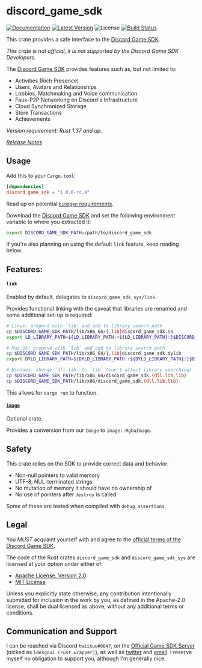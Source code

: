 # discord_game_sdk

[![Documentation](https://img.shields.io/badge/api-rustdoc-blue.svg)](https://docs.rs/discord_game_sdk)
[![Latest Version](https://img.shields.io/crates/v/discord_game_sdk.svg)](https://crates.io/crates/discord_game_sdk)
![License](https://img.shields.io/crates/l/discord_game_sdk)
[![Build Status](https://img.shields.io/github/workflow/status/ldesgoui/discord_game_sdk/Continuous%20Integration)](https://github.com/ldesgoui/discord_game_sdk/actions)

This crate provides a safe interface to the [Discord Game SDK].

*This crate is not official, it is not supported by the Discord Game SDK Developers.*

The [Discord Game SDK] provides features such as, but not limited to:

- Activities (Rich Presence)
- Users, Avatars and Relationships
- Lobbies, Matchmaking and Voice communication
- Faux-P2P Networking on Discord's Infrastructure
- Cloud Synchronized Storage
- Store Transactions
- Achievements

*Version requirement: Rust 1.37 and up.*

*[Release Notes](https://github.com/ldesgoui/discord_game_sdk/releases)*


## Usage

Add this to your `Cargo.toml`:

```toml
[dependencies]
discord_game_sdk = "1.0.0-rc.4"
```

Read up on potential [`bindgen` requirements].

Download the [Discord Game SDK] and set the following environment variable to where you extracted it:

```sh
export DISCORD_GAME_SDK_PATH=/path/to/discord_game_sdk
```

If you're also planning on using the default `link` feature, keep reading below.


## Features:

#### `link`

Enabled by default, delegates to `discord_game_sdk_sys/link`.

Provides functional linking with the caveat that libraries are renamed and some additional
set-up is required:

```sh
# Linux: prepend with `lib` and add to library search path
cp $DISCORD_GAME_SDK_PATH/lib/x86_64/{,lib}discord_game_sdk.so
export LD_LIBRARY_PATH=${LD_LIBRARY_PATH:+${LD_LIBRARY_PATH}:}$DISCORD_GAME_SDK_PATH/lib/x86_64

# Mac OS: prepend with `lib` and add to library search path
cp $DISCORD_GAME_SDK_PATH/lib/x86_64/{,lib}discord_game_sdk.dylib
export DYLD_LIBRARY_PATH=${DYLD_LIBRARY_PATH:+${DYLD_LIBRARY_PATH}:}$DISCORD_GAME_SDK_PATH/lib/x86_64

# Windows: change `dll.lib` to `lib` (won't affect library searching)
cp $DISCORD_GAME_SDK_PATH/lib/x86_64/discord_game_sdk.{dll.lib,lib}
cp $DISCORD_GAME_SDK_PATH/lib/x86/discord_game_sdk.{dll.lib,lib}
```

This allows for `cargo run` to function.


#### [`image`](https://docs.rs/image)

Optional crate.

Provides a conversion from our `Image` to `image::RgbaImage`.


## Safety

This crate relies on the SDK to provide correct data and behavior:

- Non-null pointers to valid memory
- UTF-8, NUL-terminated strings
- No mutation of memory it should have no ownership of
- No use of pointers after `destroy` is called

Some of these are tested when compiled with `debug_assertions`.


## Legal

You *MUST* acquaint yourself with and agree to the [official terms of the Discord Game SDK].

The code of the Rust crates `discord_game_sdk` and `discord_game_sdk_sys`
are licensed at your option under either of:

* [Apache License, Version 2.0](https://www.apache.org/licenses/LICENSE-2.0)
* [MIT License](https://opensource.org/licenses/MIT)

Unless you explicitly state otherwise, any contribution intentionally
submitted for inclusion in the work by you, as defined in the Apache-2.0
license, shall be dual licensed as above, without any additional terms or
conditions.


## Communication and Support

I can be reached via Discord `twiikuu#0047`, on the [Official Game SDK Server]
(nicked as `ldesgoui (rust wrapper)`), as well as [twitter] and [email].
I reserve myself no obligation to support you, although I'm generally nice.


[Discord Game SDK]: https://discordapp.com/developers/docs/game-sdk/sdk-starter-guide
[Official Game SDK Server]: https://discord.gg/discord-gamesdk
[`bindgen` requirements]: https://rust-lang.github.io/rust-bindgen/requirements.html
[email]: mailto:ldesgoui@ldesgoui.xyz
[official terms of the Discord Game SDK]: https://discordapp.com/developers/docs/legal
[twitter]: https://twitter.com/ldesgoui
